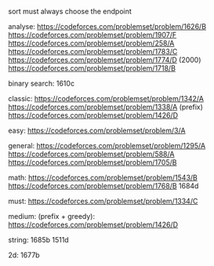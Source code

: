 sort
must
always choose the endpoint

analyse:
https://codeforces.com/problemset/problem/1626/B
https://codeforces.com/problemset/problem/1907/F
https://codeforces.com/problemset/problem/258/A
https://codeforces.com/problemset/problem/1783/C
https://codeforces.com/problemset/problem/1774/D
(2000)
https://codeforces.com/problemset/problem/1718/B


binary search:
1610c

classic:
https://codeforces.com/problemset/problem/1342/A
https://codeforces.com/problemset/problem/1338/A
(prefix)
https://codeforces.com/problemset/problem/1426/D


easy:
https://codeforces.com/problemset/problem/3/A


general:
https://codeforces.com/problemset/problem/1295/A
https://codeforces.com/problemset/problem/588/A
https://codeforces.com/problemset/problem/1705/B

math:
https://codeforces.com/problemset/problem/1543/B
https://codeforces.com/problemset/problem/1768/B
1684d



must:
https://codeforces.com/problemset/problem/1334/C


medium:
(prefix + greedy): https://codeforces.com/problemset/problem/1426/D


string:
1685b
1511d


2d:
1677b